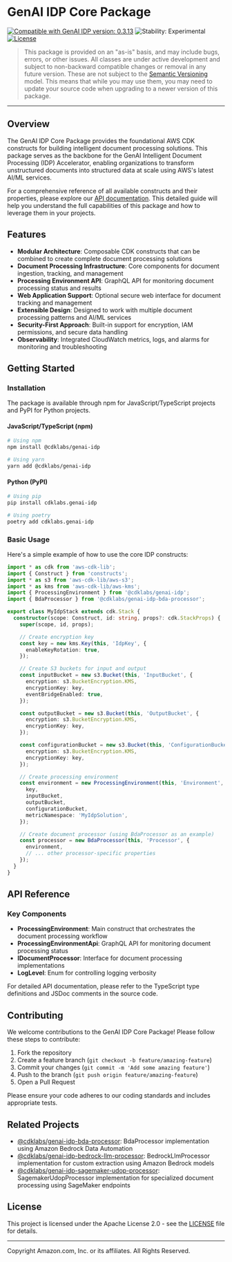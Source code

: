 # GenAI IDP Core Package

[![Compatible with GenAI IDP version: 0.3.13](https://img.shields.io/badge/Compatible%20with%20GenAI%20IDP-0.3.13-brightgreen)](https://github.com/aws-solutions-library-samples/accelerated-intelligent-document-processing-on-aws/releases/tag/v0.3.13)
![Stability: Experimental](https://img.shields.io/badge/Stability-Experimental-important.svg)
[![License](https://img.shields.io/badge/License-Apache%202.0-blue.svg)](https://opensource.org/licenses/Apache-2.0)

> This package is provided on an "as-is" basis, and may include bugs, errors, or other issues.
> All classes are under active development and subject to non-backward compatible changes or removal in any
> future version. These are not subject to the [Semantic Versioning](https://semver.org/) model.
> This means that while you may use them, you may need to update your source code when upgrading to a newer version of this package.


---

## Overview

The GenAI IDP Core Package provides the foundational AWS CDK constructs for building intelligent document processing solutions. This package serves as the backbone for the GenAI Intelligent Document Processing (IDP) Accelerator, enabling organizations to transform unstructured documents into structured data at scale using AWS's latest AI/ML services.

For a comprehensive reference of all available constructs and their properties, please explore our [API documentation](./API.md). This detailed guide will help you understand the full capabilities of this package and how to leverage them in your projects.

## Features

- **Modular Architecture**: Composable CDK constructs that can be combined to create complete document processing solutions
- **Document Processing Infrastructure**: Core components for document ingestion, tracking, and management
- **Processing Environment API**: GraphQL API for monitoring document processing status and results
- **Web Application Support**: Optional secure web interface for document tracking and management
- **Extensible Design**: Designed to work with multiple document processing patterns and AI/ML services
- **Security-First Approach**: Built-in support for encryption, IAM permissions, and secure data handling
- **Observability**: Integrated CloudWatch metrics, logs, and alarms for monitoring and troubleshooting

## Getting Started

### Installation

The package is available through npm for JavaScript/TypeScript projects and PyPI for Python projects.

#### JavaScript/TypeScript (npm)

```bash
# Using npm
npm install @cdklabs/genai-idp

# Using yarn
yarn add @cdklabs/genai-idp
```

#### Python (PyPI)

```bash
# Using pip
pip install cdklabs.genai-idp

# Using poetry
poetry add cdklabs.genai-idp
```

### Basic Usage

Here's a simple example of how to use the core IDP constructs:

```typescript
import * as cdk from 'aws-cdk-lib';
import { Construct } from 'constructs';
import * as s3 from 'aws-cdk-lib/aws-s3';
import * as kms from 'aws-cdk-lib/aws-kms';
import { ProcessingEnvironment } from '@cdklabs/genai-idp';
import { BdaProcessor } from '@cdklabs/genai-idp-bda-processor';

export class MyIdpStack extends cdk.Stack {
  constructor(scope: Construct, id: string, props?: cdk.StackProps) {
    super(scope, id, props);

    // Create encryption key
    const key = new kms.Key(this, 'IdpKey', {
      enableKeyRotation: true,
    });

    // Create S3 buckets for input and output
    const inputBucket = new s3.Bucket(this, 'InputBucket', {
      encryption: s3.BucketEncryption.KMS,
      encryptionKey: key,
      eventBridgeEnabled: true,
    });

    const outputBucket = new s3.Bucket(this, 'OutputBucket', {
      encryption: s3.BucketEncryption.KMS,
      encryptionKey: key,
    });

    const configurationBucket = new s3.Bucket(this, 'ConfigurationBucket', {
      encryption: s3.BucketEncryption.KMS,
      encryptionKey: key,
    });

    // Create processing environment
    const environment = new ProcessingEnvironment(this, 'Environment', {
      key,
      inputBucket,
      outputBucket,
      configurationBucket,
      metricNamespace: 'MyIdpSolution',
    });

    // Create document processor (using BdaProcessor as an example)
    const processor = new BdaProcessor(this, 'Processor', {
      environment,
      // ... other processor-specific properties
    });
  }
}
```

## API Reference

### Key Components

- **ProcessingEnvironment**: Main construct that orchestrates the document processing workflow
- **ProcessingEnvironmentApi**: GraphQL API for monitoring document processing status
- **IDocumentProcessor**: Interface for document processing implementations
- **LogLevel**: Enum for controlling logging verbosity

For detailed API documentation, please refer to the TypeScript type definitions and JSDoc comments in the source code.

## Contributing

We welcome contributions to the GenAI IDP Core Package! Please follow these steps to contribute:

1. Fork the repository
2. Create a feature branch (`git checkout -b feature/amazing-feature`)
3. Commit your changes (`git commit -m 'Add some amazing feature'`)
4. Push to the branch (`git push origin feature/amazing-feature`)
5. Open a Pull Request

Please ensure your code adheres to our coding standards and includes appropriate tests.

## Related Projects

- [@cdklabs/genai-idp-bda-processor](../idp-bda-processor): BdaProcessor implementation using Amazon Bedrock Data Automation
- [@cdklabs/genai-idp-bedrock-llm-processor](../idp-bedrock-llm-processor): BedrockLlmProcessor implementation for custom extraction using Amazon Bedrock models
- [@cdklabs/genai-idp-sagemaker-udop-processor](../idp-sagemaker-udop-processor): SagemakerUdopProcessor implementation for specialized document processing using SageMaker endpoints

## License

This project is licensed under the Apache License 2.0 - see the [LICENSE](LICENSE) file for details.

---

Copyright Amazon.com, Inc. or its affiliates. All Rights Reserved.
